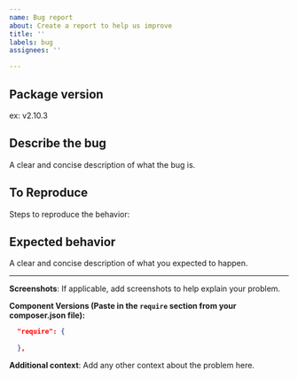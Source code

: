 ```yaml
---
name: Bug report
about: Create a report to help us improve
title: ''
labels: bug
assignees: ''

---
```

## Package version
ex: v2.10.3


## Describe the bug
A clear and concise description of what the bug is.



## To Reproduce
Steps to reproduce the behavior:



## Expected behavior
A clear and concise description of what you expected to happen.



---
**Screenshots**:
If applicable, add screenshots to help explain your problem.

**Component Versions (Paste in the `require` section from your composer.json file):**
```json
  "require": {
  
  },
```

**Additional context**:
Add any other context about the problem here.
